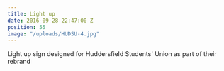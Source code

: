 ```yaml
---
title: Light up
date: 2016-09-28 22:47:00 Z
position: 55
image: "/uploads/HUDSU-4.jpg"
---
```


Light up sign designed for Huddersfield Students' Union as part of their rebrand